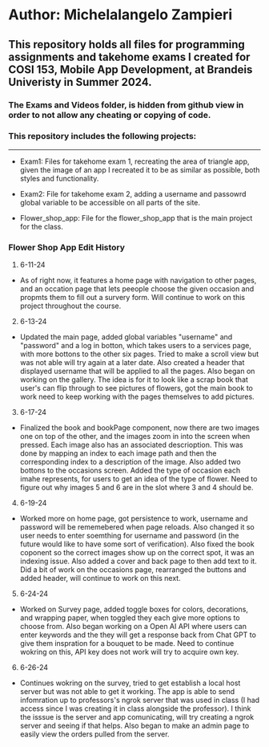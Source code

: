 # Author: Michelalangelo Zampieri

## This repository holds all files for programming assignments and takehome exams I created for COSI 153, Mobile App Development, at Brandeis Univeristy in Summer 2024.

### The Exams and Videos folder, is hidden from github view in order to not allow any cheating or copying of code.

### This repository includes the following projects:

----------------------------------------------------------------

- Exam1: Files for takehome exam 1, recreating the area of triangle app, given the image of an app I recreated it to be as similar as possible, both styles and functionality.  

- Exam2: File for takehome exam 2, adding a username and passowrd global variable to be accessible on all parts of the site. 

- Flower_shop_app: File for the flower_shop_app that is the main project for the class. 

### Flower Shop App Edit History 

1. 6-11-24
- As of right now, it features a home page with navigation to other pages, and an occation page that lets peeople choose the given occasion and propmts them to fill out a survery form. Will continue to work on this project throughout the course. 

2. 6-13-24 
- Updated the main page, added global variables "username" and "password" and a log in botton, which takes users to a services page, with more bottons to the other six pages. Tried to make a scroll view but was not able will try again at a later date. Also created a header that displayed username that will be applied to all the pages. Also began on working on the gallery. The idea is for it to look like a scrap book that user's can flip through to see pictures of flowers, got the main book to work need to keep working with the pages themselves to add pictures. 

3. 6-17-24 
- Finalized the book and bookPage component, now there are two images one on top of the other, and the images zoom in into the screen when pressed. Each image also has an associated descrioption. This was done by mapping an index to each image path and then the corresponding index to a description of the image. Also added two bottons to the occasions screen. Added the type of occasion each imahe represents, for users to get an idea of the type of flower. Need to figure out why images 5 and 6 are in the slot where 3 and 4 should be. 

4. 6-19-24
- Worked more on home page, got persistence to work, username and password will be rememebered when page reloads. Also changed it so user needs to enter soemthing for username and password (in the future would like to have some sort of verification). Also fixed the book coponent so the correct images show up on the correct spot, it was an indexing issue. Also added a cover and back page to then add text to it. Did a bit of work on the occasions page, rearranged the buttons and added header, will continue to work on this next. 

5. 6-24-24
- Worked on Survey page, added toggle boxes for colors, decorations, and wrapping paper, when toggled they each give more options to choose from. Also began working on a Open AI API where users can enter keywords and the they will get a response back from Chat GPT to give them inspration for a bouquet to be made. Need to continue wokring on this, API key does not work will try to acquire own key. 

6. 6-26-24
- Continues wokring on the survey, tried to get establish a local host server but was not able to get it working. The app is able to send infomration up to professors's ngrok server that was used in class (I had access since I was creating it in class alongside the professor). I think the isssue is the server and app comunicating, will try creating a ngrok server and seeing if that helps. Also began to make an admin page to easily view the orders pulled from the server. 